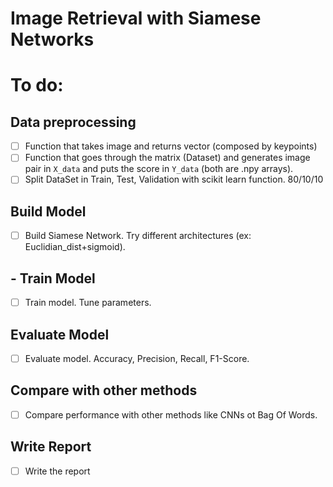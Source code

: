 # Image Retrieval with Siamese Networks

# To do:
## Data preprocessing
- [ ] Function that takes image and returns vector (composed by keypoints)
- [ ] Function that goes through the matrix (Dataset) and generates image pair in `X_data` and puts the score in `Y_data` (both are .npy arrays).
- [ ] Split DataSet in Train, Test, Validation with scikit learn function. 80/10/10
## Build Model
- [ ] Build Siamese Network. Try different architectures (ex: Euclidian_dist+sigmoid).
## - Train Model
- [ ] Train model. Tune parameters.
## Evaluate Model
- [ ] Evaluate model. Accuracy, Precision, Recall, F1-Score.
## Compare with other methods
- [ ] Compare performance with other methods like CNNs ot Bag Of Words.
## Write Report
- [ ] Write the report
